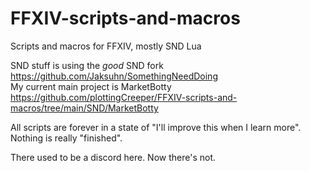 # FFXIV-scripts-and-macros
Scripts and macros for FFXIV, mostly SND Lua

SND stuff is using the *good* SND fork <https://github.com/Jaksuhn/SomethingNeedDoing>  
My current main project is MarketBotty <https://github.com/plottingCreeper/FFXIV-scripts-and-macros/tree/main/SND/MarketBotty>


All scripts are forever in a state of "I'll improve this when I learn more". Nothing is really "finished". 


There used to be a discord here. Now there's not. 

